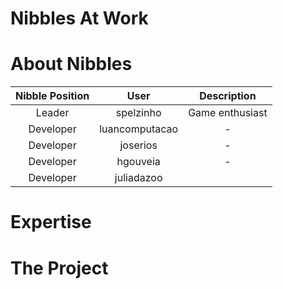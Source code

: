 Nibbles At Work
================

About Nibbles
=============

|Nibble Position|User|Description|
|:---------------:|:---------------:|:---------------:|
|Leader|spelzinho|Game enthusiast|
|Developer|luancomputacao|-|
|Developer|joserios|-|
|Developer|hgouveia|-|
|Developer|juliadazoo||


Expertise
=========


The Project
===========


